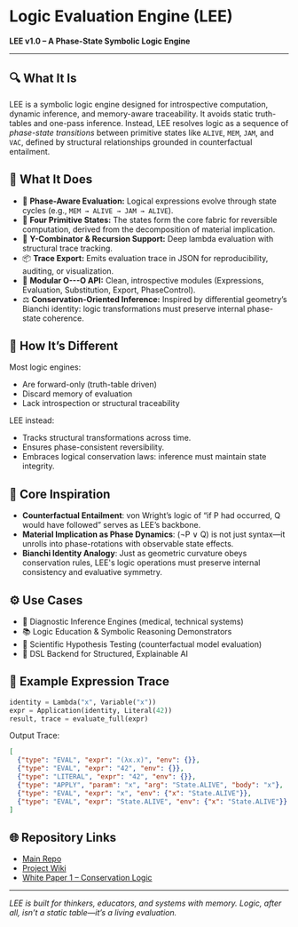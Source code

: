 # Logic Evaluation Engine (LEE)

**LEE v1.0 – A Phase-State Symbolic Logic Engine**

---

## 🔍 What It Is

LEE is a symbolic logic engine designed for introspective computation, dynamic inference, and memory-aware traceability. It avoids static truth-tables and one-pass inference. Instead, LEE resolves logic as a sequence of *phase-state transitions* between primitive states like `ALIVE`, `MEM`, `JAM`, and `VAC`, defined by structural relationships grounded in counterfactual entailment.

## 🚀 What It Does

- 🔁 **Phase-Aware Evaluation:** Logical expressions evolve through state cycles (e.g., `MEM → ALIVE → JAM → ALIVE`).
- 📘 **Four Primitive States:** The states form the core fabric for reversible computation, derived from the decomposition of material implication.
- 🧠 **Y-Combinator & Recursion Support:** Deep lambda evaluation with structural trace tracking.
- 📦 **Trace Export:** Emits evaluation trace in JSON for reproducibility, auditing, or visualization.
- 🧩 **Modular O---O API:** Clean, introspective modules (Expressions, Evaluation, Substitution, Export, PhaseControl).
- ⚖️ **Conservation-Oriented Inference:** Inspired by differential geometry’s Bianchi identity: logic transformations must preserve internal phase-state coherence.

## 🧬 How It’s Different

Most logic engines:
- Are forward-only (truth-table driven)
- Discard memory of evaluation
- Lack introspection or structural traceability

LEE instead:
- Tracks structural transformations across time.
- Ensures phase-consistent reversibility.
- Embraces logical conservation laws: inference must maintain state integrity.

## 🧠 Core Inspiration

- **Counterfactual Entailment**: von Wright’s logic of “if P had occurred, Q would have followed” serves as LEE’s backbone.
- **Material Implication as Phase Dynamics**: (¬P ∨ Q) is not just syntax—it unrolls into phase-rotations with observable state effects.
- **Bianchi Identity Analogy**: Just as geometric curvature obeys conservation rules, LEE's logic operations must preserve internal consistency and evaluative symmetry.

## ⚙️ Use Cases

- 🧪 Diagnostic Inference Engines (medical, technical systems)
- 📚 Logic Education & Symbolic Reasoning Demonstrators
- 🔬 Scientific Hypothesis Testing (counterfactual model evaluation)
- 🧩 DSL Backend for Structured, Explainable AI

## 📖 Example Expression Trace

```python
identity = Lambda("x", Variable("x"))
expr = Application(identity, Literal(42))
result, trace = evaluate_full(expr)
```

Output Trace:
```json
[
  {"type": "EVAL", "expr": "(λx.x)", "env": {}},
  {"type": "EVAL", "expr": "42", "env": {}},
  {"type": "LITERAL", "expr": "42", "env": {}},
  {"type": "APPLY", "param": "x", "arg": "State.ALIVE", "body": "x"},
  {"type": "EVAL", "expr": "x", "env": {"x": "State.ALIVE"}},
  {"type": "EVAL", "expr": "State.ALIVE", "env": {"x": "State.ALIVE"}}
]
```

## 🌐 Repository Links

- [Main Repo](https://github.com/KILGORETROUT111/logic-evaluation-engine)
- [Project Wiki](https://github.com/KILGORETROUT111/logic-evaluation-engine/wiki)
- [White Paper 1 – Conservation Logic](./White_Paper_1_LEE_Conservation_Logic.pdf)

---

*LEE is built for thinkers, educators, and systems with memory. Logic, after all, isn’t a static table—it’s a living evaluation.*
